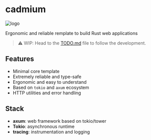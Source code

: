 # cadmium

![logo](https://media.discordapp.net/attachments/1004365881675087984/1210230838416121866/Group_37.png?ex=65e9ce4c&is=65d7594c&hm=768ba202b8b704d575eac878175e49d372d04660b75f975791eee66afd985bdf&=&format=webp&quality=lossless)

Ergonomic and reliable remplate to build Rust web applications

> ⚠️ WIP: Head to the [TODO.md](TODO.md) file to follow the development.

## Features

-   Minimal core template
-   Extremely reliable and type-safe
-   Ergonomic and easy to understand
-   Based on `tokio` and `axum` ecosystem
-   HTTP utilities and error handling

## Stack

-   **axum**: web framework based on tokio/tower
-   **Tokio**: asynchronous runtime
-   **tracing**: instrumentation and logging
